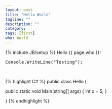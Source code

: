 ```yaml
---
layout: post
title: "Hello World"
tagline: ""
description: ""
category: 
tags: [first]
who: World
---
```

{% include JB/setup %}
Hello {{ page.who }}!

<pre>
Console.WriteLine("Testing");
</pre>

<br/>

{% highlight C# %}
public class Hello {

  public static void Main(string[] args) {
      int x = 5;
  }

}
{% endhighlight %}


